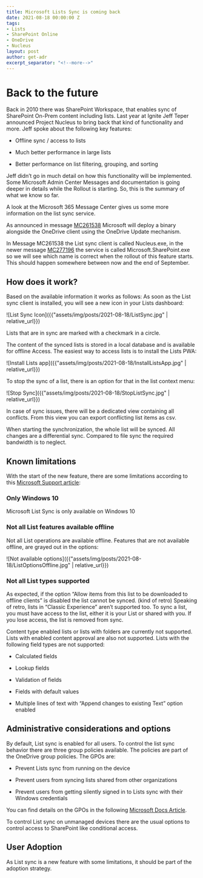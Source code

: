 ```yaml
---
title: Microsoft Lists Sync is coming back
date: 2021-08-18 00:00:00 Z
tags:
- Lists
- SharePoint Online
- OneDrive
- Nucleus
layout: post
author: get-adr
excerpt_separator: "<!--more-->"
---
```


# Back to the future

Back in 2010 there was SharePoint Workspace, that enables sync of SharePoint On-Prem content including lists. Last year at Ignite Jeff Teper announced Project Nucleus to bring back that kind of functionality and more. Jeff spoke about the following key features:
<!--more-->

-   Offline sync / access to lists

-   Much better performance in large lists

-   Better performance on list filtering, grouping, and sorting

Jeff didn’t go in much detail on how this functionality will be implemented. Some Microsoft Admin Center Messages and documentation is going deeper in details while the Rollout is starting. So, this is the summary of what we know so far.

A look at the Microsoft 365 Message Center gives us some more information on the list sync service.

As announced in message [<u>MC261538</u>](https://admin.microsoft.com/AdminPortal/Home?ref=MessageCenter/:/messages/MC261538) Microsoft will deploy a binary alongside the OneDrive client using the OneDrive Update mechanism.

In Message MC261538 the List sync client is called Nucleus.exe, in the newer message [<u>MC277196</u>](https://admin.microsoft.com/AdminPortal/Home#/MessageCenter/:/messages/MC277196) the service is called Microsoft.SharePoint.exe so we will see which name is correct when the rollout of this feature starts. This should happen somewhere between now and the end of September.

## How does it work?

Based on the available information it works as follows: As soon as the List sync client is installed, you will see a new icon in your Lists dashboard:

![List Sync Icon]({{"assets/img/posts/2021-08-18/ListSync.jpg" | relative_url}})


Lists that are in sync are marked with a checkmark in a circle.

The content of the synced lists is stored in a local database and is available for offline Access. The easiest way to access lists is to install the Lists PWA:

![Install Lists app]({{"assets/img/posts/2021-08-18/InstallListsApp.jpg" | relative_url}})

To stop the sync of a list, there is an option for that in the list context menu:

![Stop Sync]({{"assets/img/posts/2021-08-18/StopListSync.jpg" | relative_url}})

In case of sync issues, there will be a dedicated view containing all conflicts. From this view you can export conflicting list items as csv.

When starting the synchronization, the whole list will be synced. All changes are a differential sync. Compared to file sync the required bandwidth is to neglect.

## Known limitations

With the start of the new feature, there are some limitations according to this [<u>Microsoft Support article</u>](https://support.microsoft.com/en-us/office/edit-lists-offline-41403c3e-1795-4e07-b56b-ae591cbde2f9):

### Only Windows 10
Microsoft List Sync is only available on Windows 10

### Not all List features available offline

Not all List operations are available offline. Features that are not available offline, are grayed out in the options:

![Not available options]({{"assets/img/posts/2021-08-18/ListOptionsOffline.jpg" | relative_url}})

### Not all List types supported

As expected, if the option “Allow items from this list to be downloaded to offline clients” is disabled the list cannot be synced. (kind of retro) Speaking of retro, lists in “Classic Experience” aren’t supported too. To sync a list, you must have access to the list, either it is your List or shared with you. If you lose access, the list is removed from sync.

Content type enabled lists or lists with folders are currently not supported. 
Lists with enabled content approval are also not supported.
Lists with the following field types are not supported:

-   Calculated fields

-   Lookup fields

-   Validation of fields

-   Fields with default values

-   Multiple lines of text with “Append changes to existing Text” option enabled

## Administrative considerations and options

By default, List sync is enabled for all users. To control the list sync behavior there are three group policies available. The policies are part of the OneDrive group policies. The GPOs are:

-   Prevent Lists sync from running on the device

-   Prevent users from syncing lists shared from other organizations

-   Prevent users from getting silently signed in to Lists sync with their Windows credentials

You can find details on the GPOs in the following [<u>Microsoft Docs Article</u>](https://docs.microsoft.com/en-us/SharePoint/lists-sync-policie).

To control List sync on unmanaged devices there are the usual options to control access to SharePoint like conditional access.

## User Adoption
As List sync is a new feature with some limitations, it should be part of the adoption strategy.
